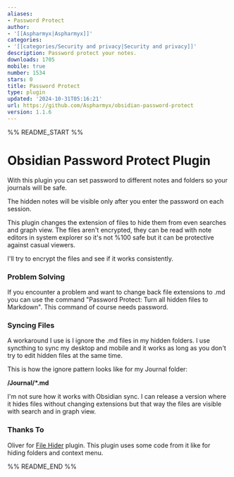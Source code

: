 ```yaml
---
aliases:
- Password Protect
author:
- '[[Aspharmyx|Aspharmyx]]'
categories:
- '[[categories/Security and privacy|Security and privacy]]'
description: Password protect your notes.
downloads: 1705
mobile: true
number: 1534
stars: 0
title: Password Protect
type: plugin
updated: '2024-10-31T05:16:21'
url: https://github.com/Aspharmyx/obsidian-password-protect
version: 1.1.6
---
```


%% README_START %%

# Obsidian Password Protect Plugin

With this plugin you can set password to different notes and folders so your journals will be safe.

The hidden notes will be visible only after you enter the password on each session.

This plugin changes the extension of files to hide them from even searches and graph view. The files aren't encrypted, they can be read with note editors in system explorer so it's not %100 safe but it can be protective against casual viewers.

I'll try to encrypt the files and see if it works consistently.

### Problem Solving

If you encounter a problem and want to change back file extensions to .md you can use the command "Password Protect: Turn all hidden files to Markdown". This command of course needs password.

### Syncing Files
A workaround I use is I ignore the .md files in my hidden folders. I use syncthing to sync my desktop and mobile and it works as long as you don't try to edit hidden files at the same time.

This is how the ignore pattern looks like for my Journal folder: 

**/Journal/*.md**

I'm not sure how it works with Obsidian sync. I can release a version where it hides files without changing extensions but that way the files are visible with search and in graph view.

### Thanks To
Oliver for [File Hider](https://github.com/Oliver-Akins/file-hider) plugin. This plugin uses some code from it like for hiding folders and context menu.


%% README_END %%